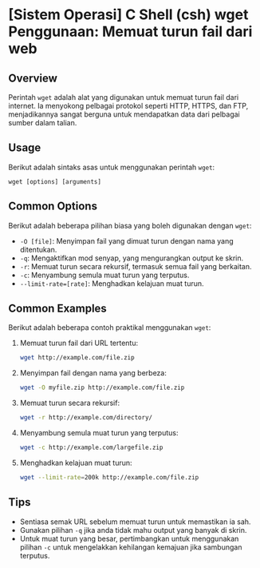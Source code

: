 # [Sistem Operasi] C Shell (csh) wget Penggunaan: Memuat turun fail dari web

## Overview
Perintah `wget` adalah alat yang digunakan untuk memuat turun fail dari internet. Ia menyokong pelbagai protokol seperti HTTP, HTTPS, dan FTP, menjadikannya sangat berguna untuk mendapatkan data dari pelbagai sumber dalam talian.

## Usage
Berikut adalah sintaks asas untuk menggunakan perintah `wget`:

```
wget [options] [arguments]
```

## Common Options
Berikut adalah beberapa pilihan biasa yang boleh digunakan dengan `wget`:

- `-O [file]`: Menyimpan fail yang dimuat turun dengan nama yang ditentukan.
- `-q`: Mengaktifkan mod senyap, yang mengurangkan output ke skrin.
- `-r`: Memuat turun secara rekursif, termasuk semua fail yang berkaitan.
- `-c`: Menyambung semula muat turun yang terputus.
- `--limit-rate=[rate]`: Menghadkan kelajuan muat turun.

## Common Examples
Berikut adalah beberapa contoh praktikal menggunakan `wget`:

1. Memuat turun fail dari URL tertentu:
   ```bash
   wget http://example.com/file.zip
   ```

2. Menyimpan fail dengan nama yang berbeza:
   ```bash
   wget -O myfile.zip http://example.com/file.zip
   ```

3. Memuat turun secara rekursif:
   ```bash
   wget -r http://example.com/directory/
   ```

4. Menyambung semula muat turun yang terputus:
   ```bash
   wget -c http://example.com/largefile.zip
   ```

5. Menghadkan kelajuan muat turun:
   ```bash
   wget --limit-rate=200k http://example.com/file.zip
   ```

## Tips
- Sentiasa semak URL sebelum memuat turun untuk memastikan ia sah.
- Gunakan pilihan `-q` jika anda tidak mahu output yang banyak di skrin.
- Untuk muat turun yang besar, pertimbangkan untuk menggunakan pilihan `-c` untuk mengelakkan kehilangan kemajuan jika sambungan terputus.